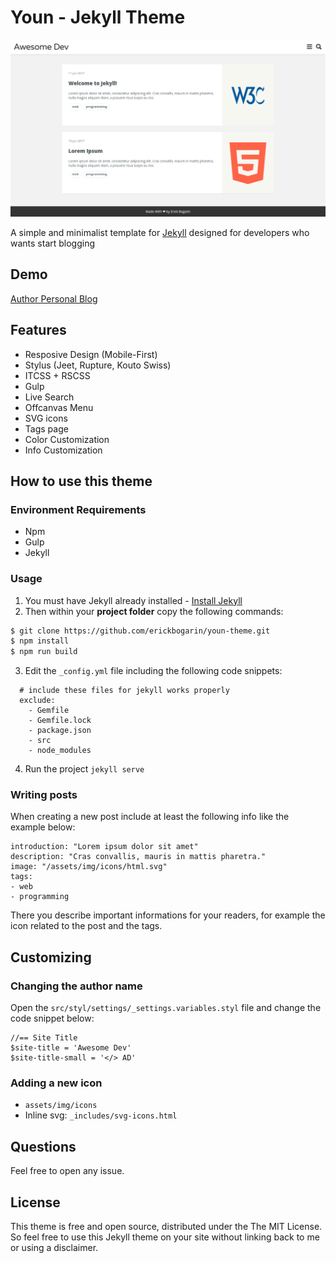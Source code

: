 # Youn - Jekyll Theme

![Youn Screenshot](/screenshot.png)

A simple and minimalist template for [Jekyll](https://jekyllrb.com/) designed for developers who wants start blogging

## Demo
[Author Personal Blog](http://blog.erickbogarin.com.br)

## Features
- Resposive Design (Mobile-First)
- Stylus (Jeet, Rupture, Kouto Swiss)
- ITCSS + RSCSS
- Gulp
- Live Search
- Offcanvas Menu
- SVG icons
- Tags page
- Color Customization
- Info Customization

## How to use this theme
### Environment Requirements
- Npm
- Gulp
- Jekyll

### Usage
1. You must have Jekyll already installed - [Install Jekyll](https://jekyllrb.com/docs/installation/)
2. Then within your **project folder** copy the following commands:

  ```bash
  $ git clone https://github.com/erickbogarin/youn-theme.git
  $ npm install
  $ npm run build
  ```
3. Edit the `_config.yml` file including the following code snippets:

  ```
    # include these files for jekyll works properly
    exclude:
      - Gemfile
      - Gemfile.lock
      - package.json
      - src
      - node_modules
  ```
4. Run the project `jekyll serve`

### Writing posts

When creating a new post include at least the following info like the example below:

```
introduction: "Lorem ipsum dolor sit amet"
description: "Cras convallis, mauris in mattis pharetra."
image: "/assets/img/icons/html.svg"
tags:
- web
- programming
```

There you describe important informations for your readers, for example the icon related to the post and the tags.

## Customizing

### Changing the author name

Open the `src/styl/settings/_settings.variables.styl` file and change the code snippet below:

```
//== Site Title
$site-title = 'Awesome Dev'
$site-title-small = '</> AD'
```

### Adding a new icon
- `assets/img/icons`
- Inline svg: `_includes/svg-icons.html`

## Questions

Feel free to open any issue.

## License

This theme is free and open source, distributed under the The MIT License. So feel free to use this Jekyll theme on your site without linking back to me or using a disclaimer.
